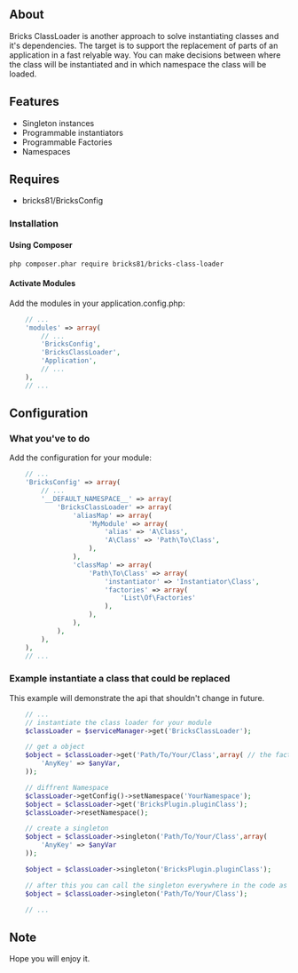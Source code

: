 ## About

Bricks ClassLoader is another approach to solve instantiating classes and it's dependencies. The target is to support the replacement of parts of an application
in a fast relyable way. You can make decisions between where the class will be instantiated and in which namespace the class will be loaded. 

## Features
- Singleton instances
- Programmable instantiators
- Programmable Factories
- Namespaces

## Requires
- bricks81/BricksConfig

### Installation

#### Using Composer

    php composer.phar require bricks81/bricks-class-loader

#### Activate Modules

Add the modules in your application.config.php:

```php
	// ...    
	'modules' => array(
    	// ...
    	'BricksConfig',	
    	'BricksClassLoader',
    	'Application',
    	// ...	
    ),
	// ...
```

## Configuration

### What you've to do

Add the configuration for your module:

```php
	// ...
	'BricksConfig' => array(
		// ...
		'__DEFAULT_NAMESPACE__' => array(
			'BricksClassLoader' => array(		
				'aliasMap' => array(
					'MyModule' => array(
						'alias' => 'A\Class',
						'A\Class' => 'Path\To\Class',
					),
				),	
				'classMap' => array(
					'Path\To\Class' => array(
						'instantiator' => 'Instantiator\Class',
						'factories' => array(
							'List\Of\Factories'
						),
					),
				),
			),			
		),
	),	
	// ...
```

### Example instantiate a class that could be replaced

This example will demonstrate the api that shouldn't change in future.

```php
	// ...
	// instantiate the class loader for your module
	$classLoader = $serviceManager->get('BricksClassLoader');

	// get a object
	$object = $classLoader->get('Path/To/Your/Class',array( // the factory parameters
		'AnyKey' => $anyVar,
	));

	// diffrent Namespace
	$classLoader->getConfig()->setNamespace('YourNamespace');
	$object = $classLoader->get('BricksPlugin.pluginClass');
	$classLoader->resetNamespace();

	// create a singleton
	$object = $classLoader->singleton('Path/To/Your/Class',array(
		'AnyKey' => $anyVar
	));

	$object = $classLoader->singleton('BricksPlugin.pluginClass');

	// after this you can call the singleton everywhere in the code as follows
	$object = $classLoader->singleton('Path/To/Your/Class');

	// ...
```

## Note

Hope you will enjoy it.
